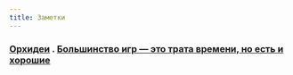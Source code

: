 ```yaml
---
title: Заметки
---
```


### [Орхидеи](notes/orchids.md) . [Большинство игр — это трата времени, но есть и хорошие](notes/games.md)